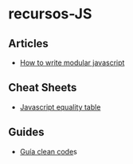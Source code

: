 # recursos-JS


## Articles
* [How to write modular javascript](https://medium.com/@jrschwane/writing-modular-javascript-pt-1-b42a3bd23685)

## Cheat Sheets
* [Javascript equality table](http://dorey.github.io/JavaScript-Equality-Table/)

## Guides
* [Guía clean code](https://github.com/ryanmcdermott/clean-code-javascriptºª)s
